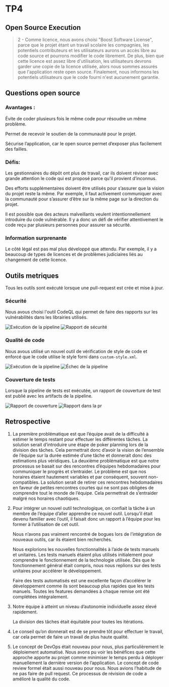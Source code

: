 # TP4

## Open Source Execution

>2 - Comme licence, nous avons choisi "Boost Software License", parce que le projet étant un travail scolaire
> les compagnies, les potentiels contributeurs et les utilisateurs aurons un accès libre au code source et pourrons modifier
> le code librement. 
> De plus, bien que cette licence est assez libre d'utilisation, les utilisateurs devrons garder une copie de la licence 
> utilisée, alors nous sommes assurés que l'application reste open source.
> Finalement, nous informons les potentiels utilisateurs que le code fourni n'est aucunement garantie.

## Questions open source
### Avantages :
Évite de coder plusieurs fois le même code pour résoudre un même problème.

Permet de recevoir le soutien de la communauté pour le projet.

Sécurise l’application, car le open source permet d’exposer plus facilement des failles.
### Défis:
Les gestionnaires du dépôt ont plus de travail, car ils doivent réviser avec grande attention le code qui est proposé parce qu'il provient d’inconnus.

Des efforts supplémentaires doivent être utilisés pour s’assurer que la vision du projet reste la même. Par exemple, il faut activement communiquer avec la communauté pour s’assurer d’être sur la même page sur la direction du projet.

Il est possible que des acteurs malveillants veulent intentionnellement introduire du code vulnérable. Il y a donc un défi de vérifier attentivement le code reçu par plusieurs personnes pour assurer sa sécurité.

### Information surprenante
Le côté légal est pas mal plus développé que attendu. Par exemple, il y a beaucoup de types de licences et de problèmes judiciaires liés au changement de cette licence.

## Outils metriques
Tous les outils sont exécuté lorsque une pull-request est crée et mise à jour.
### Sécurité

Nous avous choisi l'outil CodeQL qui permet de faire des rapports sur les vulnérabilités dans les librairies utilisés.

![Exécution de la pipeline](img/security-run.png)
![Rapport de sécurité](img/security.png)

### Qualité de code
Nous avous utilisé un nouvel outil de vérification de style de code et enforcé que le code utilise le style forni dans ```custom-style.xml```.

![Exécution de la pipeline](img/checkstyle.png)
![Échec de la pipeline](img/checkstyle-fail.png)

### Couverture de tests
Lorsque la pipeline de tests est exécutée, un rapport de couverture de test est publié avec les artifacts de la pipeline.

![Rapport de couverture](img/test-coverage-md.png)
![Rapport dans la pr](img/test-coverage-pr.png)


## Retrospective

1. La première problématique est que l’équipe avait de la difficulté à estimer le temps restant pour effectuer les différentes tâches. La solution serait d’introduire une étape de poker planning lors de la division des tâches. Cela permettrait donc d’avoir la vision de l’ensemble de l’équipe sur la durée estimée d’une tâche et donnerait donc des estimations plus véridiques. La deuxième problématique est que notre processus se basait sur des rencontres d’équipes hebdomadaires pour communiquer le progrès et s’entraider. Le problème est que nos horaires étaient hautement variables et par conséquent, souvent non-compatibles. La solution serait de retirer ces rencontres hebdomadaires en faveur de petites rencontres courtes qui ne sont pas obligées de comprendre tout le monde de l’équipe. Cela permettrait de s’entraider malgré nos horaires chaotiques.

2. Pour intégrer un nouvel outil technologique, on confiait la tâche à un membre de l’équipe d’aller apprendre ce nouvel outil. Lorsqu’il était devenu familier avec l’outil, il faisait donc un rapport à l’équipe pour les former à l’utilisation de cet outil. 

    Nous n’avons pas vraiment rencontré de bogues lors de l’intégration de nouveaux outils, car ils étaient bien recherchés.

    Nous explorions les nouvelles fonctionnalités à l’aide de tests manuels et unitaires. Les tests manuels étaient plus utilisés initialement pour comprendre le fonctionnement de la technologie utilisée. Dès que le fonctionnement général était compris, nous nous replions sur des tests unitaires pour accélérer le développement.

    Faire des tests automatisés est une excellente façon d’accélérer le développement comme ils sont beaucoup plus rapides que les tests manuels.
    Toutes les features demandées à chaque remise ont été complétées intégralement.

3. Notre équipe à atteint un niveau d’autonomie individuelle assez élevé rapidement.

    La division des tâches était équitable pour toutes les itérations.

4. Le conseil qu’on donnerait est de se prendre tôt pour effectuer le travail, car cela permet de faire un travail de plus haute qualité.

5. Le concept de DevOps était nouveau pour nous, plus particulièrement le déploiement automatisé. Nous avons pu voir les bénéfices que cette approche apporte au projet comme minimiser le temps perdu à déployer manuellement la dernière version de l’application.
Le concept de code review formel était aussi nouveau pour nous. Nous avions l’habitude de ne pas faire de pull request. Ce processus de révision de code a amélioré la qualité du code.


